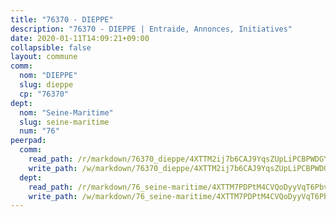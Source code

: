 ```yaml
---
title: "76370 - DIEPPE"
description: "76370 - DIEPPE | Entraide, Annonces, Initiatives"
date: 2020-01-11T14:09:21+09:00
collapsible: false
layout: commune
comm:
  nom: "DIEPPE"
  slug: dieppe
  cp: "76370"
dept:
  nom: "Seine-Maritime"
  slug: seine-maritime
  num: "76"
peerpad:
  comm:
    read_path: /r/markdown/76370_dieppe/4XTTM2ij7b6CAJ9YqsZUpLiPCBPWDGYULdChWLrqhb9wfyEpA
    write_path: /w/markdown/76370_dieppe/4XTTM2ij7b6CAJ9YqsZUpLiPCBPWDGYULdChWLrqhb9wfyEpA-K3TgV4REK92eXAhHdhJi9dL6A9R25EHQBj1yJxgPjDfr6Gtbr3XTW8AHzX4a2KnpYCEzLpU92ZCkqvhn5Usb6vfqenFDy3anCjhb1CxFrWCuGuPrtYBn8qgRzKuV4XGX41xYBLwU
  dept:
    read_path: /r/markdown/76_seine-maritime/4XTTM7PDPtM4CVQoDyyVqT6Pbvj1SVtndpXJdTDsc7xwdMTdt
    write_path: /w/markdown/76_seine-maritime/4XTTM7PDPtM4CVQoDyyVqT6Pbvj1SVtndpXJdTDsc7xwdMTdt-K3TgUmo7Qwp8ZQz8qKFjC8WCY27ypEpX2c8BXeSV9rrPY1zRZn2SrYwkBXF8VnHkcepiXsccFfKHYuT2JNgSMXxLRaUGRu6o5B3BB15nZxEho97cTz3yC4eRTX4hZM1hcyAZrn8r
---
```


